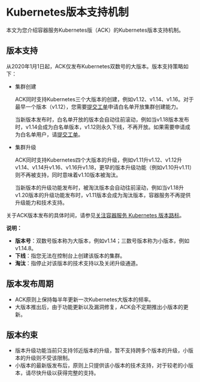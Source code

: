# Kubernetes版本支持机制

本文为您介绍容器服务Kubernetes版（ACK）的Kubernetes版本支持机制。

## 版本支持

从2020年1月1日起，ACK仅发布Kubernetes双数号的大版本。版本支持策略如下：

-   集群创建

    ACK同时支持Kubernetes三个大版本的创建，例如v1.12、v1.14、v1.16。对于最早一个版本（v1.12），您需要[提交工单](https://workorder-intl.console.aliyun.com/console.htm)申请白名单开放集群创建能力。

    当新版本发布时，白名单开放的版本会自动往前滚动，例如当v1.18版本发布时，v1.14会成为白名单版本，v1.12则永久下线，不再开放。如果需要申请成为白名单用户，请[提交工单](https://workorder-intl.console.aliyun.com/console.htm)。

-   集群升级

    ACK同时支持Kubernetes四个大版本的升级，例如v1.11升v1.12、v1.12升v1.14、v1.14升v1.16、v1.16升v1.18，更早的版本升级功能（例如v1.10升v1.11）则不再被支持，同时意味着v1.10版本被淘汰。

    当新版本的升级功能发布时，被淘汰版本会自动往前滚动，例如当v1.18升v1.20版本的升级功能发布时，v1.11版本会成为淘汰版本，容器服务不再提供升级能力和技术支持。


关于ACK版本发布的具体时间，请参见[关注容器服务 Kubernetes 版本路标](https://github.com/orgs/AliyunContainerService/projects/4)。

**说明：**

-   **版本号**：双数号版本称为大版本，例如v1.14；三数号版本称为小版本，例如v1.14.8。
-   **下线**：指您无法在控制台上创建该版本的集群。
-   **淘汰**：指停止对该版本的技术支持以及关闭升级通道。

## 版本发布周期

-   ACK原则上保持每半年更新一次Kubernetes大版本的频率。
-   大版本推出后，由于功能更新以及漏洞修复，ACK会不定期推出小版本的更新。

## 版本约束

-   版本升级功能当前只支持邻近版本的升级，暂不支持跨多个版本的升级，小版本的升级则不受该限制。
-   小版本的最新版发布后，原则上只提供该小版本的技术支持，对于较老的小版本，请尽快升级以获得完整的支持。

